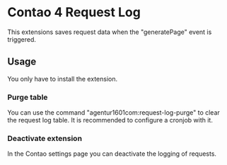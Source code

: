 # Contao 4 Request Log

This extensions saves request data when the "generatePage" event is triggered.

## Usage
You only have to install the extension.

### Purge table
You can use the command "agentur1601com:request-log-purge" to clear the request log table.
It is recommended to configure a cronjob with it.

### Deactivate extension
In the Contao settings page you can deactivate the logging of requests.
